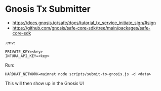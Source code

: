 # Gnosis Tx Submitter

* https://docs.gnosis.io/safe/docs/tutorial_tx_service_initiate_sign/#sign
* https://github.com/gnosis/safe-core-sdk/tree/main/packages/safe-core-sdk

.env:

```
PRIVATE_KEY=<key>
INFURA_API_KEY=<key>
```

Run:

```
HARDHAT_NETWORK=mainnet node scripts/submit-to-gnosis.js -d <data>
```

This will then show up in the Gnosis UI

